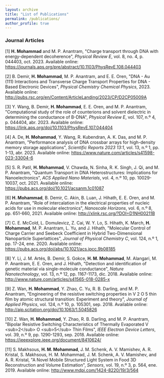 ```yaml
---
layout: archive
title: "List of Publications"
permalink: /publications/
author_profile: true
---
```


### Journal Articles

\[1\] **H. Mohammad** and M. P. Anantram, "Charge transport through DNA with energy-dependent decoherence", *Physical Review E*, vol. 8, no. 4, p. 044403, oct. 2023. Available online: <a href="https://journals.aps.org/pre/abstract/10.1103/PhysRevE.108.044403" class="uri" class="uri">https://journals.aps.org/pre/abstract/10.1103/PhysRevE.108.044403</a>


\[2\] B. Demir, **H. Mohammad**, M. P. Anantram, and E. E. Oren, "DNA - Au (111) Interactions and Transverse Charge Transport Properties for DNA - Based Electronic Devices", *Physical Chemistry Chemical Physics*, 2023. Available online: <a href="http://pubs.rsc.org/en/Content/ArticleLanding/2023/CP/D2CP05009A" class="uri" class="uri">http://pubs.rsc.org/en/Content/ArticleLanding/2023/CP/D2CP05009A</a>

\[3\] Y. Wang, B. Demir, **H. Mohammad**, E. E. Oren, and M. P. Anantram, "Computational study of the role of counterions and solvent dielectric in determining the conductance of B-DNA", *Physical Review E*, vol. 107, n.º 4, p. 044404, abr. 2023. Available online: <a href="https://link.aps.org/doi/10.1103/PhysRevE.107.044404" class="uri" class="uri">https://link.aps.org/doi/10.1103/PhysRevE.107.044404</a>

\[4\] A. De, **H. Mohammad**, Y. Wang, R. Kubendran, A. K. Das, and M. P. Anantram, "Performance analysis of DNA crossbar arrays for high-density memory storage applications", *Scientific Reports 2023 13:1*, vol. 13, n.º 1, pp. 1-13, abr. 2023. Available online: <a href="https://www.nature.com/articles/s41598-023-33004-6" class="uri" class="uri">https://www.nature.com/articles/s41598-023-33004-6</a>

\[5\] S. R. Patil, **H. Mohammad**, V. Chawda, N. Sinha, R. K. Singh, J. Qi, and M. P. Anantram, "Quantum Transport in DNA Heterostructures: Implications for Nanoelectronics", *ACS Applied Nano Materials*, vol. 4, n.º 10, pp. 10029-10037, oct. 2021. Available online: <a href="https://pubs.acs.org/doi/10.1021/acsanm.1c01087" class="uri" class="uri">https://pubs.acs.org/doi/10.1021/acsanm.1c01087</a>

\[6\] **H. Mohammad**, B. Demir, C. Akin, B. Luan, J. Hihath, E. E. Oren, and M. P. Anantram, "Role of intercalation in the electrical properties of nucleic acids for use in molecular electronics", *Nanoscale Horizons*, vol. 6, n.º 8, pp. 651-660, 2021. Available online: <a href="http://xlink.rsc.org/?DOI=D1NH00211B" class="uri" class="uri">http://xlink.rsc.org/?DOI=D1NH00211B</a>

\[7\] C. E. McCold, L. Domulevicz, Z. Cai, W. Y. Lo, S. Hihath, K. March, **H. Mohammad**, M. P. Anantram, L. Yu, and J. Hihath, "Molecular Control of Charge Carrier and Seebeck Coefficient in Hybrid Two-Dimensional Nanoparticle Superlattices", *Journal of Physical Chemistry C*, vol. 124, n.º 1, pp. 17-24, ene. 2020. Available online: <a href="https://pubs.acs.org/doi/abs/10.1021/acs.jpcc.9b08185" class="uri" class="uri">https://pubs.acs.org/doi/abs/10.1021/acs.jpcc.9b08185</a>

\[8\] Y. Li, J. M. Artés, B. Demir, S. Gokce, **H. M. Mohammad**, M. Alangari, M. P. Anantram, E. E. Oren, and J. Hihath, "Detection and identification of genetic material via single-molecule conductance", *Nature Nanotechnology*, vol. 13, n.º 12, pp. 1167-1173, dic. 2018. Available online: <a href="http://www.nature.com/articles/s41565-018-0285-x" class="uri" class="uri">http://www.nature.com/articles/s41565-018-0285-x</a>

\[9\] Z. Wan, **H. Mohammad**, Y. Zhao, C. Yu, R. B. Darling, and M. P. Anantram, "Engineering of the resistive switching properties in V 2 O 5 thin film by atomic structural transition: Experiment and theory", *Journal of Applied Physics*, vol. 124, n.º 10, p. 105301, sep. 2018. Available online: <a href="http://aip.scitation.org/doi/10.1063/1.5045826" class="uri" class="uri">http://aip.scitation.org/doi/10.1063/1.5045826</a>

\[10\] Z. Wan, **H. Mohammad**, Y. Zhao, R. B. Darling, and M. P. Anantram, "Bipolar Resistive Switching Characteristics of Thermally Evaporated V &lt;sub&gt;2&lt;/sub&gt; O &lt;sub&gt;5&lt;/sub&gt; Thin Films", *IEEE Electron Device Letters*, vol. 39, n.º 9, pp. 1290-1293, sep. 2018. Available online: <a href="https://ieeexplore.ieee.org/document/8410624/" class="uri" class="uri">https://ieeexplore.ieee.org/document/8410624/</a>

\[11\] S. Makhsous, **H. M. Mohammad**, J. M. Schenk, A. V. Mamishev, A. R. Kristal, S. Makhsous, H. M. Mohammad, J. M. Schenk, A. V. Mamishev, and A. R. Kristal, "A Novel Mobile Structured Light System in Food 3D Reconstruction and Volume Estimation", *Sensors*, vol. 19, n.º 3, p. 564, ene. 2019. Available online: <a href="http://www.mdpi.com/1424-8220/19/3/564" class="uri" class="uri">http://www.mdpi.com/1424-8220/19/3/564</a>


